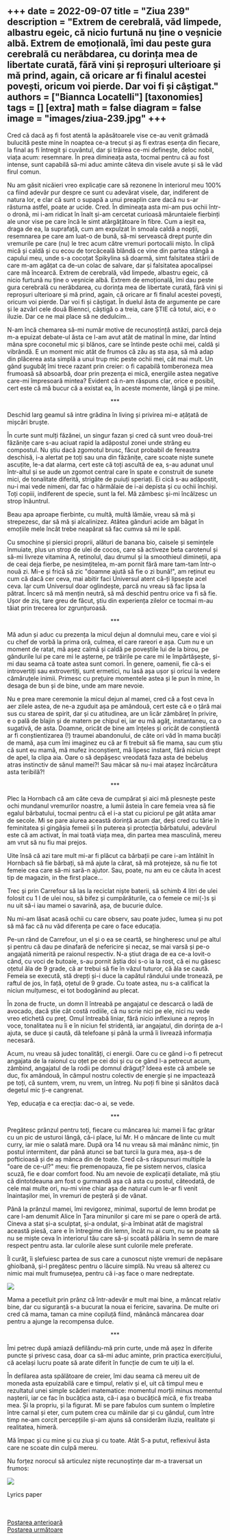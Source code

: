 +++
date = 2022-09-07
title = "Ziua 239"
description = "Extrem de cerebrală, văd limpede, albastru egeic, că nicio furtună nu ține o veșnicie albă. Extrem de emoțională, îmi dau peste gura cerebrală cu nerăbdarea, cu dorința mea de libertate curată, fără vini și reproșuri ulterioare și mă prind, again, că oricare ar fi finalul acestei povești, oricum voi pierde. Dar voi fi și câștigat."
authors = ["Biannca Locatelli"]
[taxonomies]
tags = []
[extra]
math = false
diagram = false
image = "images/ziua-239.jpg"
+++
---

Cred că dacă aș fi fost atentă la apăsătoarele vise ce-au venit grămadă bulucită peste mine în noaptea ce-a trecut și aș fi extras esența din fiecare, la final aș fi întregit și cuvântul, dar și trăirea ce-mi definește, deloc nobil, viața acum: resemnare. În prea dimineața asta, tocmai pentru că au fost intense, sunt capabilă să-mi aduc aminte câteva din visele avute și să le văd firul comun.

Nu am găsit nicăieri vreo explicație care să rezonene în interiorul meu 100% ca fiind adevăr pur despre ce sunt cu adevărat visele, dar, indiferent de natura lor, e clar că sunt o supapă a unui preaplin care dacă nu s-ar răsturna astfel, poate ar ucide. Cred. În dimineața asta mi-am pus ochii într-o dronă, mi i-am ridicat în înalt și-am cercetat curioasă măruntaiele fierbinți ale unor vise pe care încă le simt atârgățătoare în fibre. Cum a ieșit ea, draga de ea, la suprafață, cum am expulzat în smoala caldă a nopții, resemnarea pe care am luat-o de bună, să-mi servească drept punte din vremurile pe care (nu) le trec acum către vremuri portocalii mișto. În clipă mică și caldă și cu ecou de torcăceală blândă ce vine din partea stângă a capului meu, unde s-a cocoțat Spikylina să doarmă, simt falsitatea stării de care m-am agățat ca de-un colac de salvare, dar și falsitatea apocalipsei care mă încearcă. Extrem de cerebrală, văd limpede, albastru egeic, că nicio furtună nu ține o veșnicie albă. Extrem de emoțională, îmi dau peste gura cerebrală cu nerăbdarea, cu dorința mea de libertate curată, fără vini și reproșuri ulterioare și mă prind, again, că oricare ar fi finalul acestei povești, oricum voi pierde. Dar voi fi și câștigat. În duelul ăsta de argumente pe care și le azvârl cele două Biennci, câștigă o a treia, care ȘTIE că totul, aici, e o iluzie. Dar ce ne mai place să ne dedulcim…

N-am încă chemarea să-mi număr motive de recunoștință astăzi, parcă deja m-a epuizat debate-ul ăsta ce l-am avut atât de matinal în mine, dar întind mâna spre coconetul mic și blănos, care se întinde peste ochii mei, caldă și vibrândă. E un moment mic atât de frumos că zău aș sta așa, să mă adap din plăcerea asta simplă a unui trup mic peste ochii mei, cât mai mult. Un gând șugubăț îmi trece razant prin creier: o fi capabilă tomberoneza mea frumoasă să absoarbă, doar prin prezența ei mică, energiile astea negative care-mi împresoară mintea? Evident că n-am răspuns clar, orice e posibil, cert este că mă bucur că a existat ea, în aceste momente, lângă și pe mine.

<p style="text-align: center;">***</p>

Deschid larg geamul să intre grădina în living și privirea mi-e ațâțată de mișcări bruște.

În curte sunt mulți făzănei, un singur fazan și cred că sunt vreo două-trei făzănițe care s-au aciuat rapid la adăpostul zonei unde strâng eu compostul. Nu știu dacă zgomotul brusc, făcut probabil de fereastra deschisă, i-a alertat pe toți sau una din făzănițe, care scoate niște sunete ascuțite, le-a dat alarma, cert este că toți ascultă de ea, s-au adunat unul într-altul și se aude un zgomot central care în spate e construit de sunete mici, de tonalitate diferită, strigăte de puiuți speriați. Ei cică s-au adăpostit, nu-i mai vede nimeni, dar fac o hărmălaie de i-ai depista și cu ochii închiși. Toți copiii, indiferent de specie, sunt la fel. Mă zâmbesc și-mi încălzesc un strop înăuntrul.

Beau apa aproape fierbinte, cu multă, multă lămâie, vreau să mă și strepezesc, dar să mă și alcalinizez. Atâtea gânduri acide am băgat în emoțiile mele încât trebe neapărat să fac cumva să mi le spăl.

Cu smochine și piersici proprii, alături de banana bio, caisele și semințele înmuiate, plus un strop de ulei de cocos, care să activeze beta carotenul și să-mi livreze vitamina A, retinolul, dau drumul și la smoothieul dimineții, apa de ceai deja fierbe, pe nesimțitelea, m-am pornit fără mare tam-tam într-o nouă zi. Mi-e și frică să zic "doamne ajută să fie o zi bună!", am reținut eu cum că dacă cer ceva, mai abitir faci Universul atent că-ți lipsește acel ceva. Iar cum Universul doar oglindește, parcă nu vreau să fac lipsa la pătrat. Încerc să mă mențin neutră, să mă deschid pentru orice va fi să fie. Ușor de zis, tare greu de făcut, știu din experiența zilelor ce tocmai m-au tăiat prin trecerea lor zgrunțuroasă.

<p style="text-align: center;">***</p>

Mă adun și aduc cu prezența la micul dejun al domnului meu, care e vioi și cu chef de vorbă la prima oră, culmea, el care rareori e așa. Cum nu e un moment de ratat, mă așez calmă și caldă pe poveștile lui de la birou, pe gândurile lui pe care mi le așterne, pe trăirile pe care mi le împărtășește, și-mi dau seama că toate astea sunt comori. În genere, oamenii, fie că-s ei introvertiți sau extrovertiți, sunt ermetici, nu lasă așa ușor și oricui la vedere cămăruțele inimii. Primesc cu prețuire momentele astea și le pun în mine, în desaga de bun și de bine, unde am mare nevoie.

Nu e prea mare ceremonie la micul dejun al mamei, cred că a fost ceva în aer zilele astea, de ne-a zguduit așa pe amândouă, cert este că e o țâră mai sus cu starea de spirit, dar și cu atitudinea, are un licăr zâmbăreț în privire, e o pală de blajin și de matern pe chipul ei, iar eu mă agăț, instantaneu, ca o sugativă, de asta. Doamne, oricât de bine am înțeles și oricât de conștientă ar fi conștientizarea (!) traumei abandonului, de câte ori văd în mama bucăți de mamă, așa cum îmi imaginez eu că ar fi trebuit să fie mama, sau cum știu că sunt eu mamă, mă mufez inconștient, mă lipesc instant, fără niciun drept de apel, la clipa aia. Oare o să depășesc vreodată faza asta de bebeluș atras instinctiv de sânul mamei?! Sau măcar să nu-i mai atașez încărcătura asta teribilă?!

<p style="text-align: center;">***</p>

Plec la Hornbach că am câte ceva de cumpărat și aici mă plesnește peste ochi mundanul vremurilor noastre, a lumii ăsteia în care femeia vrea să fie egalul bărbatului, tocmai pentru că el i-a stat cu piciorul pe gât atâta amar de secole. Mi se pare aiurea această dorință acum dar, deși cred cu tărie în feminitatea și gingășia femeii și în puterea și protecția bărbatului, adevărul este că am activat, în mai toată viața mea, din partea mea masculină, mereu am vrut să nu fiu mai prejos.

Uite însă că azi tare mult mi-ar fi plăcut ca bărbații pe care i-am întâlnit în Hornbach să fie bărbați, să mă ajute la cărat, să mă protejeze, să nu fie tot femeie cea care să-mi sară-n ajutor. Sau, poate, nu am eu ce căuta în acest tip de magazin, in the first place…

Trec și prin Carrefour să las la reciclat niște baterii, să schimb 4 litri de ulei folosit cu 1 l de ulei nou, să bifez și cumpărăturile, ca o femeie ce mi(-)s și nu uit să-i iau mamei o savarină, așa, de bucurie dulce.

Nu mi-am lăsat acasă ochii cu care observ, sau poate judec, lumea și nu pot să mă fac că nu văd diferența pe care o face educația.

Pe-un rând de Carrefour, un el și o ea se ceartă, se hingheresc unul pe altul și pentru că dau pe dinafară de nefericire și necaz, se mai varsă și pe-o angajată nimerită pe raionul respectiv. N-a știut draga de ea ce-a lovit-o când, cu voci de butoaie, s-au pornit ăștia doi s-o ia la rost, că ei nu găsesc oțetul ăla de 9 grade, că ar trebui să fie în văzul tuturor, că ăla se caută. Femeia se execută, stă drepți și-i duce la capătul rândului unde tronează, pe raftul de jos, în față, oțetul de 9 grade. Cu toate astea, nu s-a calificat la niciun mulțumesc, ei tot bodogănind au plecat.

În zona de fructe, un domn îl întreabă pe angajatul ce descarcă o ladă de avocado, dacă știe cât costă rodiile, că nu scrie nici pe ele, nici nu vede vreo etichetă cu preț. Omul întreabă liniar, fără nicio inflexiune a reproș în voce, tonalitatea nu îi e în niciun fel stridentă, iar angajatul, din dorința de a-l ajuta, se duce și caută, dă telefoane și până la urmă îi livrează informația necesară.

Acum, nu vreau să judec tonalități, ci energii. Oare cu ce gând i-o fi petrecut angajata de la raionul cu oțet pe cei doi și cu ce gând l-a petrecut acum, zâmbind, angajatul de la rodii pe domnul drăguț? Ideea este că ambele se duc, fix amândouă, în câmpul nostru colectiv de energie și ne impactează pe toți, că suntem, vrem, nu vrem, un întreg. Nu poți fi bine și sănătos dacă degetul mic ți-e cangrenat.

Yep, educația e ca erecția: dac-o ai, se vede.

<p style="text-align: center;">***</p>

Pregătesc prânzul pentru toți, fiecare cu mâncarea lui: mamei îi fac grătar cu un pic de usturoi lângă, că-i place, lui Mr. H o mâncare de linte cu mult curry, iar mie o salată mare. După ora 14 nu vreau să mai mănânc nimic, țin postul intermitent, dar până atunci se bat turcii la gura mea, așa-s de pofticioasă și de aș mânca din de toate. Cred că-s răspunsuri multiple la "oare de ce-ul?" meu: fie premenopauza, fie pe sistem nervos, clasica scuză, fie e doar comfort food. Nu am nevoie de explicații detaliate, mă știu că dintotdeauna am fost o gurmandă așa că asta cu postul, câteodată, de cele mai multe ori, nu-mi vine chiar așa de natural cum le-ar fi venit înaintașilor mei, în vremuri de peșteră și de vânat.

Până la prânzul mamei, îmi revigorez, minimal, suportul de lemn brodat pe care l-am denumit Alice în Țara minunilor și care mi se pare o operă de artă. Cineva a stat și-a sculptat, și-a ondulat, și-a îmbinat atât de magistral această piesă, care e în întregime din lemn, încât nu ai cum, nu se poate să nu se miște ceva în interiorul tău care să-și scoată pălăria în semn de mare respect pentru asta. Iar culorile alese sunt culorile mele preferate.

Îl curăț, îi șlefuiesc partea de sus care a cunoscut niște vremuri de nepăsare ghiolbană, și-l pregătesc pentru o lăcuire simplă. Nu vreau să alterez cu nimic mai mult frumusețea, pentru că i-aș face o mare nedreptate.

<div class="flex justify-center">
  <img src="images/alice-1-1.jpeg" />
</div>

Mama a pecetluit prin prânz că într-adevăr e mult mai bine, a mâncat relativ bine, dar cu siguranță s-a bucurat la noua ei fericire, savarina. De multe ori cred că mama, taman ca mine copiluță fiind, mănâncă mâncarea doar pentru a ajunge la recompensa dulce.

<p style="text-align: center;">***</p>

Îmi petrec după amiază defilându-mă prin curte, unde mă așez în diferite puncte și privesc casa, doar ca să-mi aduc aminte, prin practica exercițiului, că același lucru poate să arate diferit în funcție de cum te uiți la el.

În defilarea asta spălătoare de creier, îmi dau seama că mereu uit de moneda asta epuizabilă care e timpul, relativ și el, uit că timpul meu e rezultatul unei simple scăderi matematice: momentul morții minus momentul nașterii, iar ce fac în bucățica asta, că-i așa o bucățică mică, e fix treaba mea. Și la propriu, și la figurat. Mi se pare fabulos cum suntem o împletire între carnal și eter, cum putem crea cu mâinile dar și cu gândul, cum între timp ne-am corcit percepțiile și-am ajuns să considerăm iluzia, realitate și realitatea, himeră.

Mă împac și cu mine și cu ziua și cu toate. Atât S-a putut, reflexivul ăsta care ne scoate din culpă mereu.

Nu forțez norocul să articulez niște recunoștințe dar m-a traversat un frumos:

<div class="flex justify-center">
  <img src="images/239-1024x1017.jpeg" />
</div>

Lyrics paper

<br/>

<br/>

<div class="flex justify-between">
  <div>
    <a href="/blog/ziua-238/">Postarea anterioară</a>
  </div>
  <div>
    <a href="/blog/ziua-240/">Postarea următoare</a>
  </div>
</div>
